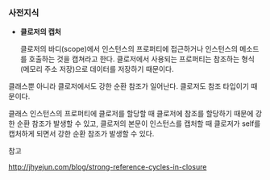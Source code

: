 ### 사전지식

+ **클로저의 캡처**

  클로저의 바디(scope)에서 인스턴스의 프로퍼티에 접근하거나 인스턴스의 메소드를 호출하는 것을 캡쳐라고 한다. 클로저에서 사용되는 프로퍼티는 참조하는 형식(메모리 주소 저장)으로 데이터를 저장하기 때문이다. 



클래스뿐 아니라 클로저에서도 강한 순환 참조가 일어난다. 클로저도 참조 타입이기 때문이다.

클래스 인스턴스의 프로퍼티에 클로저를 할당할 때 클로저에 참조를 할당하기 때문에 강한 순환 참조가 발생할 수 있고, 클로저의 본문이 인스턴스를 캡처할 때 클로저가 self를 캡처하게 되면서 강한 순환 참조가 발생할 수 있다.





참고

http://jhyejun.com/blog/strong-reference-cycles-in-closure